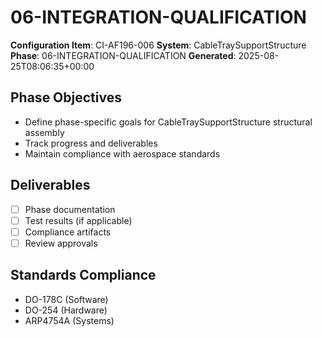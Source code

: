 # 06-INTEGRATION-QUALIFICATION

**Configuration Item**: CI-AF196-006
**System**: CableTraySupportStructure
**Phase**: 06-INTEGRATION-QUALIFICATION
**Generated**: 2025-08-25T08:06:35+00:00

## Phase Objectives
- Define phase-specific goals for CableTraySupportStructure structural assembly
- Track progress and deliverables
- Maintain compliance with aerospace standards

## Deliverables
- [ ] Phase documentation
- [ ] Test results (if applicable)
- [ ] Compliance artifacts
- [ ] Review approvals

## Standards Compliance
- DO-178C (Software)
- DO-254 (Hardware)
- ARP4754A (Systems)

